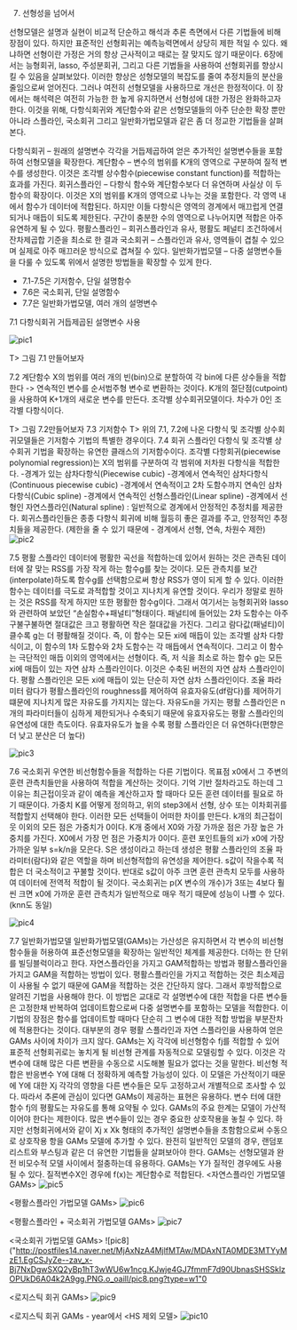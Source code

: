 7. 선형성을 넘어서

선형모델은 설명과 실현이 비교적 단순하고 해석과 추론 측면에서 다른 기법들에 비해 장점이 있다. 하지만 표준적인 선형회귀는 예측능력면에서 상당히 제한 적일 수 있다. 왜냐하면 선형이란 가정은 거의 항상 근사적이고 때로는 잘 맞지도 않기 때문이다. 6장에서는 능형회귀, lasso, 주성분회귀, 그리고 다른 기법들을 사용하여 선형회귀를 향상시킬 수 있음을 살펴보았다. 이러한 향상은 성형모델의 복잡도를 줄여 추정치들의 분산을 줄임으로써 얻어진다. 그러나 여전히 선형모델을 사용하므로 개선은 한정적이다. 이 장에서는 해석력은 여전히 가능한 한 높게 유지하면서 선형성에 대한 가정은 완화하고자 한다. 이것을 위해, 다항식회귀와 계단함수와 같은 선형모델들의 아주 단순한 확장 뿐만 아니라 스플라인, 국소회귀 그리고 일반화가법모델과 같은 좀 더 정교한 기법들을 살펴본다.

다항식회귀 – 원래의 설명변수 각각을 거듭제곱하여 얻은 추가적인 설명변수들을 포함하여 선형모델을 확장한다.
계단함수 – 변수의 범위를 K개의 영역으로 구분하여 질적 변수를 생성한다. 이것은 조각별 상수함수(piecewise constant function)를 적합하는 효과를 가진다.
회귀스플라인 – 다항식 함수와 계단함수보다 더 유연하며 사실상 이 두 함수의 확장이다. 이것은 X의 범위를 K개의 영역으로 나누는 것을 포함한다. 각 영역 내에서 함수가 데이터에 적합된다. 하지만 이들 다항식은 영역의 경계에서 매끄럽게 연결되거나 매듭이 되도록 제한된다. 구간이 충분한 수의 영역으로 나누어지면 적합은 아주 유연하게 될 수 있다.
평활스플라인 – 회귀스플라인과 유사, 평활도 페널티 조건하에서 잔차제곱합 기준을 최소로 한 결과
국소회귀 – 스플라인과 유사, 영역들이 겹칠 수 있으며 실제로 아주 매끄러운 방식으로 겹쳐질 수 있다.
일반화가법모델 – 다중 설명변수들을 다룰 수 있도록 위에서 설명한 방법들을 확장할 수 있게 한다.


- 7.1-7.5은 기저함수, 단일 설명함수
- 7.6은 국소회귀, 단일 설명함수
- 7.7은 일반화가법모델, 여러 개의 설명변수

7.1 다항식회귀
거듭제곱된 설명변수 사용 

![pic1]("http://postfiles1.naver.net/MjAxNzA4MjlfNDAg/MDAxNTA0MDE3MTY0NTQw.5ayJI_OVVAPcRiPQbfwyafTbhLzirLH68l3wbPYTYXgg.8Mhtd9FMkmax6j6sMVBFDQfZ4JHDbGC-D4_M7w5RW6Ig.PNG.o_oaill/pic1.png?type=w1")

T> 그림 7.1 만들어보자

7.2 계단함수
X의 범위를 여러 개의 빈(bin)으로 분할하여 각 bin에 다른 상수들을 적합한다 -> 연속적인 변수를 순서범주형 변수로 변환하는 것이다. K개의 절단점(cutpoint)을 사용하여 K+1개의 새로운 변수를 만든다. 조각별 상수회귀모델이다. 차수가 0인 조각별 다항식이다.

T> 그림 7.2만들어보자
7.3 기저함수
T> 위의 7.1, 7.2에 나온 다항식 및 조각별 상수회귀모델들은 기저함수 기법의 특별한 경우이다. 
7.4 회귀 스플라인
다항식 및 조각별 상수회귀 기법을 확장하는 유연한 클래스의 기저함수이다.
조각별 다항회귀(piecewise polynomial regression)는 X의 범위를 구분하여 각 범위에 저차원 다항식을 적합한다.
-경계가 있는 삼차다항식(Piecewise cubic)
-경계에서 연속적인 삼차다항식(Continuous piecewise cubic)
-경계에서 연속적이고 2차 도함수까지 연속인 삼차다항식(Cubic spline)
-경계에서 연속적인 선형스플라인(Linear spline)
-경계에서 선형인 자연스플라인(Natural spline) : 일반적으로 경계에서 안정적인 추정치를 제공한다.
회귀스플라인들은 종종 다항식 회귀에 비해 월등히 좋은 결과를 주고, 안정적인 추정치들을 제공한다. (제한을 줄 수 있기 때문에 - 경계에서 선형, 연속, 차원수 제한)
![pic2]("http://postfiles10.naver.net/MjAxNzA4MjlfMTk3/MDAxNTA0MDE3MTY0MDI3.4BkwzjxUmAf4PUYONWqPTsRfPPolm2VtSKPoQnSLyDUg.i5fM9BtPsxycRg_7VQkm8ay4TNj3HGL3jLHJB8lRlOAg.PNG.o_oaill/pic2.png?type=w1")

7.5 평활 스플라인
데이터에 평활한 곡선을 적합하는데 있어서 원하는 것은 관측된 데이터에 잘 맞는 RSS를 가장 작게 하는 함수g를 찾는 것이다. 모든 관측치를 보간(interpolate)하도록 함수g를 선택함으로써 항상 RSS가 영이 되게 할 수 있다. 이러한 함수는 데이터를 극도로 과적합할 것이고 지나치게 유연할 것이다. 우리가 정말로 원하는 것은 RSS를 작게 하지만 또한 평활한 함수g이다.
그래서 여기서는 능형회귀와 lasso와 관련하여 보았던 “손실함수+패널티”형태이다. 패널티에 들어있는 2차 도함수는 아주 구불구불하면 절대값은 크고 평활하면 작은 절대값을 가진다. 그리고 람다값(패널티)이 클수록 g는 더 평활해질 것이다.
즉, 이 함수는 모든 xi에 매듭이 있는 조각별 삼차 다항식이고, 이 함수의 1차 도함수와 2차 도함수는 각 매듭에서 연속적이다. 그리고 이 함수는 극단적인 매듭 이외의 영역에서는 선형이다. 즉, 저 식을 최소로 하는 함수 g는 모든 xi에 매듭이 있는 자연 삼차 스플라인이다. 이것은 수축된 버전의 자연 삼차 스플라인이다.
평활 스플라인은 모든 xi에 매듭이 있는 단순히 자연 삼차 스플라인이다. 조율 파라미터 람다가 평활스플라인의 roughness를 제어하여 유효자유도(df람다)를 제어하기 떄문에 지나치게 많은 자유도를 가지지는 않는다.  자유도n을 가지는 평활 스플라인은 n개의 파라미터들이 심하게 제한되거나 수축되기 때문에 유효자유도는 평활 스플라인의 유연성에 대한 측도이다. 유효자유도가 높을 수록 평활 스플라인은 더 유연하다(편향은 더 낮고 분산은 더 높다)

![pic3]("http://postfiles13.naver.net/MjAxNzA4MjlfMjMg/MDAxNTA0MDE3MTYzNDUx.Nxxsizk9xcizTM6gIUnjvnCR1n2iMj9OPHPbZB1tt3Yg.8D03w8j5LDUO_dmvln5igmiftP6dn6fTztXmUq__aUYg.PNG.o_oaill/pic3.png?type=w1")

7.6 국소회귀
우연한 비선형함수들을 적합하는 다른 기법이다. 목표점 x0에서 그 주변의 훈련 관측치들만을 사용하여 적합을 계산하는 것이다. 기억 기반 절차라고도 하는데 그 이유는 최근접이웃과 같이 예측을 계산하고자 할 때마다 모든 훈련 데이터를 필요로 하기 때문이다. 가중치 K를 어떻게 정의하고, 위의 step3에서 선형, 상수 또는 이차회귀를 적합할지 선택해야 한다. 이러한 모든 선택들이 어떠한 차이를 만든다. k개의 최근접이웃 이외의 모든 점은 가중치가 0이다. K개 중에서 X0와 가장 가까운 점은 가장 높은 가중치를 가진다. X0에서 가장 먼 점은 가중치가 0이다. 훈련 포인트들의 xi가 x0에 가장 가까운 일부 s=k/n을 모은다. S은 생성이라고 하는데 생성은 평활 스플라인의 조율 파라미터(람다)와 같은 역할을 하며 비선형적합의 유연성을 제어한다. s값이 작을수록 적합은 더 국소적이고 꾸불할 것이다. 반대로 s값이 아주 크면 훈련 관측치 모두를 사용하여 데이터에 전역적 적합이 될 것이다. 국소회귀는 p(X 변수의 개수)가 3또는 4보다 훨씬 크면 x0에 가까운 훈련 관측치가 일반적으로 매우 적기 때문에 성능이 나쁠 수 있다.(knn도 동일)

![pic4]("http://postfiles15.naver.net/MjAxNzA4MjlfMzkg/MDAxNTA0MDE3MTYzMjI0.ZapW-8CxM3SG3JNNzzqkJXanFkHW4zUzY6Zoyf10jXAg.uruGc7tvMbwr2l1pQpJrEQdYy1f-zD2n0Cm1vkEe2W4g.PNG.o_oaill/pic4.png?type=w1")

7.7 일반화가법모델
일반화가법모델(GAMs)는 가산성은 유지하면서 각 변수의 비선형함수들을 허용하여 표준선형모델을 확장하는 일반적인 체계를 제공한다. 더하는 한 단위를 빌딩블럭이라고 한다. 자연스플라인을 가지고 GAM적합하는 방법과 평활스플라인을 가지고 GAM을 적합하는 방법이 있다. 평활스플라인을 가지고 적합하는 것은 최소제곱이 사용될 수 없기 때문에 GAM을 적합하는 것은 간단하지 않다. 그래서 후방적합으로 알려진 기법을 사용해야 한다. 이 방법은 교대로 각 설명변수에 대한 적합을 다른 변수들은 고정한채 반복하여 업데이트함으로써 다중 설명변수를 포함하는 모델을 적합한다. 이 기법의 장점은 함수를 업데이트할 때마다 단순히 그 변수에 대한 적합 방법을 부분잔차에 적용한다는 것이다. 대부분의 경우 평활 스플라인과 자연 스플라인을 사용하여 얻은 GAMs 사이에 차이가 크지 않다. 
GAMs는 Xj 각각에 비선형함수 fj를 적합할 수 있어 표준적 선형회귀로는 놓치게 될 비선형 관계를 자동적으로 모델링할 수 있다. 이것은 각 변수에 대해 많은 다른 변환을 수동으로 시도해볼 필요가 없다는 것을 말한다. 비선형 적합은 반응변수 Y에 대해 더 정확하게 예측할 가능성이 있다. 이 모델은 가산적이기 때문에 Y에 대한 Xj 각각의 영향을 다른 변수들은 모두 고정하고서 개별적으로 조사할 수 있다. 따라서 추론에 관심이 있다면 GAMs이 제공하는 표현은 유용하다. 변수 터에 대한 함수 fj의 평활도는 자유도를 통해 요약될 수 있다. 
GAMs의 주요 한계는 모델이 가산적이어야 한다는 제한이다. 많은 변수들이 있는 경우 중요한 상호작용을 놓칠 수 있다. 하지만 선형회귀에서와 같이 Xj x Xk 형태의 추가적인 설명변수들을 초함함으로써 수동으로 상호작용 항을 GAMs 모델에 추가할 수 있다.
완전히 일반적인 모델의 경우, 랜덤포리스트와 부스팅과 같은 더 유연한 기법들을 살펴보아야 한다. GAMs는 선형모델과 완전 비모수적 모델 사이에서 절충하는데 유용하다.
GAMs는 Y가 질적인 경우에도 사용될 수 있다. 질적변수X인 경우에 f(x)는 계단함수로 적합된다.
<자연스플라인 가법모델 GAMs>
![pic5]("http://postfiles6.naver.net/MjAxNzA4MjlfMjI1/MDAxNTA0MDE3MTYyOTY4.soivIZqlzGkDcZkj5mgT46ujDFmSnJpFEAPuQPhNSwUg._xrEH1adWdAR_nkbMLk_gKnRplzRc_D4MUWDOExiGH0g.PNG.o_oaill/pic5.png?type=w1")

<평활스플라인 가법모델 GAMs>
![pic6]("http://postfiles16.naver.net/MjAxNzA4MjlfMjI4/MDAxNTA0MDE3MTYyNzUx.KPI3amFmJv6sRthpr4lSmOdwbDkclDE065JofJGCXCEg.KidrUe14GdzPvYRXB863kKmpNcthINPF3JjxECHX2vcg.PNG.o_oaill/pic6.png?type=w1")

<평활스플라인 + 국소회귀 가법모델 GAMs>
![pic7]("http://postfiles15.naver.net/MjAxNzA4MjlfMjg5/MDAxNTA0MDE3MTYyNTQx.vS5haeIFJK5J5o3h75DdoKTlDtyDm0UbP6YvQF8dsZ4g.HvbKbW9CY6RGoP8y2nuTOq0ixHwh68nAoFhF-SNxlNQg.PNG.o_oaill/pic7.png?type=w1")

<국소회귀 가법모델 GAMs>
![pic8]("http://postfiles14.naver.net/MjAxNzA4MjlfMTAw/MDAxNTA0MDE3MTYyMzE1.EgCSJyZe--zav_x-Bj7NxDgwSXQ2yBp1hT3wWU6w1ncg.KJwje4GJ7fmmF7d90UbnasSHSSklzOPUkD6A04k2A9gg.PNG.o_oaill/pic8.png?type=w1"0

<로지스틱 회귀 GAMs>
![pic9]("http://postfiles8.naver.net/MjAxNzA4MjlfMjEw/MDAxNTA0MDE3MTYyMDg1.9ikGhZwWpZO1efwb1WhREl26GOkEu9Ws-lPGGf9TVL0g.QajOkG8u9RnVe9M-ZsG7Y0kIQEa7RnEJDfNzr3ggDw0g.PNG.o_oaill/pic9.png?type=w1")

<로지스틱 회귀 GAMs - year에서 <HS 제외 모델>
![pic10]("http://postfiles1.naver.net/MjAxNzA4MjlfNDAg/MDAxNTA0MDE3MTYxODYx.5LDGr45HL_HoPng2x3w-u53Hu9xaRDkm2nHjGr9Nw2gg.DW7juTNkoNvNVxXrhW-xkeQsKIdklSXAczNPwHK3LPAg.PNG.o_oaill/pic10.png?type=w1")




